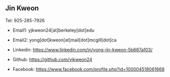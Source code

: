 ## Jin Kweon


Tel: 925-285-7926

* Email1: yjkweon24[at]berkeley[dot]edu 

* Email2: yong[dot]kweon[at]mail[dot]mcgill[dot]ca

* Linkedin: https://www.linkedin.com/in/yong-jin-kweon-5b687a103/

* Github: https://github.com/yjkweon24

* Facebook: https://www.facebook.com/profile.php?id=100004518061668

